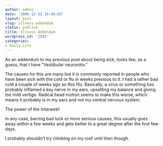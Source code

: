 ```yaml
---
author: admin
date: '2006-12-31 16:48:03'
layout: post
slug: illness-addendum
status: publish
title: Illness Addendum
wordpress_id: '1501'
categories:
- Daily Life
---
```

As an addendum to my previous post about being sick, looks like, as a guess, that I have "Vestibular neuronitis."

The causes for this are many but it is commonly reported in people who have been sick with the cold or flu in weeks previous to it. I had a rather bad cold a couple of weeks ago so this fits. Basically, a virus or something has probably inflamed a key nerve in my ears, upsetting my balance and giving me mild vertigo. Radical head motion seems to make this worse, which means it probably is in my ears and not my central nervous system.

The power of the Intarweb!

In any case, barring bad luck or more serious causes, this usually goes away within a few weeks and gets better to a great degree after the first few days.

I probably shouldn't try climbing on my roof until then though.
